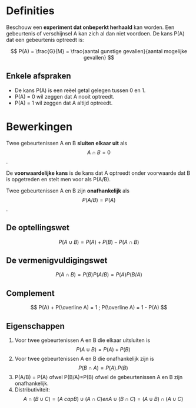 # Definities

Beschouw een **experiment dat onbeperkt herhaald** kan worden. Een gebeurtenis of verschijnsel A kan zich al dan niet voordoen. De kans P(A) dat een gebeurtenis optreedt is:

$$ P(A) = \frac{G}{M} = \frac{aantal gunstige gevallen}{aantal mogelijke gevallen} $$

## Enkele afspraken

- De kans P(A) is een reëel getal gelegen tussen 0 en 1.
- P(A) = 0 wil zeggen dat A nooit optreedt.
- P(A) = 1 wil zeggen dat A altijd optreedt.

# Bewerkingen

Twee gebeurtenissen A en B **sluiten elkaar uit** als $$ A \cap B = 0 $$.

De **voorwaardelijke kans** is de kans dat A optreedt onder voorwaarde dat B is opgetreden en stelt men voor als P(A/B).

Twee gebeurtenissen A en B zijn **onafhankelijk** als $$ P(A/B) = P(A) $$.

## De optellingswet

$$ P(A \cup B) = P(A) + P(B) - P(A \cap B) $$

## De vermenigvuldigingswet

$$ P(A \cap B) = P(B)P(A/B) = P(A)P(B/A)$$

## Complement

$$ P(A) + P(\overline A) = 1 ; P(\overline A) = 1 - P(A) $$

## Eigenschappen

1. Voor twee gebeurtenissen A en B die elkaar uitsluiten is $$ P(A \cup B) = P(A) + P(B) $$
2. Voor twee gebeurtenissen A en B die onafhankelijk zijn is $$ P(B \cap A) = P(A) . P(B) $$
3. P(A/B) = P(A) ofwel P(B/A)=P(B) ofwel de gebeurtenissen A en B zijn onafhankelijk.
4. Distributiviteit: $$ A \cap (B \cup C) = (A \ cap B) \cup (A \cap C) en A \cup (B \cap C) = (A \cup B) \cap (A \cup C) $$

